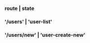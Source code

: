 

###   route          |    state
### '/users'        |    'user-list'
### '/users/new'    |    'user-create-new'
